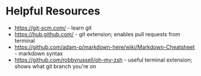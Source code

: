 # Helpful Resources

- https://git-scm.com/ - learn git
- https://hub.github.com/ - git extension; enables pull requests from terminal
- https://github.com/adam-p/markdown-here/wiki/Markdown-Cheatsheet - markdown syntax
- https://github.com/robbyrussell/oh-my-zsh - useful terminal extension; shows what git branch you're on